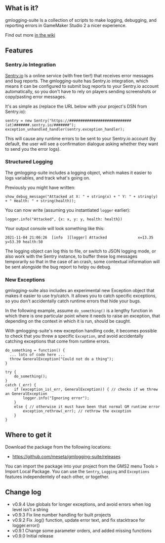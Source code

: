 ## What is it?
gmlogging-suite Is a collection of scripts to make logging, debugging, and reporting errors in GameMaker Studio 2 a nicer experience.

Find out more [in the wiki](https://github.com/meseta/gmlogging-suite/wiki)

## Features
### Sentry.io Integration
[Sentry.io](https://sentry.io) Is a online service (with free tier!) that receives error messages and bug reports. The gmlogging-suite has Sentry.io integration, which means it can be configured to submit bug reports to your Sentry.io account automatically, so you don't have to rely on players sending screenshots or copy/pasting error messages.

It's as simple as (replace the URL below with your project's DSN from Sentry.io):
```gml
sentry = new Sentry("https://############################(at)#######.sentry.io/#######");
exception_unhandled_handler(sentry.exception_handler);
```

This will cause any runtime errors to be sent to your Sentry.io account (by default, the user will see a confirmation dialogue asking whether they want to send you the error logs).

### Structured Logging
The gmlogging-suite includes a logging object, which makes it easier to logs variables, and track what's going on.

Previously you might have written:
```gml
show_debug_message("Attacked at X: " + string(x) + " Y: " + string(y) + " Health: " + string(health));
```

You can now write (assuming you instantiated `logger` earlier):
```gml
logger.info("Attacked", {x: x, y: y, health: health})
```

Your output console will look something like this:
```
2021-11-04 21:06:26  [info  ][logger] Attacked              x=13.35  y=53.39 health:50
```

The logging object can log this to file, or switch to JSON logging mode, or also work with the Sentry instance, to buffer these log messages temporarily so that in the case of an crash, some contextual information will be sent alongside the bug report to helpy ou debug.

### New Exceptions
gmlogging-suite also includes an experimental new Exception object that makes it easier to use try/catch. It allows you to catch specific exceptions, so you don't accidentally catch runtime errors that hide your bugs.

In the following example, assume `do_something()` is a lengthy function in which there is one particular point where it needs to raise an exception, that depending on the context in which it is run, should be caught.

With gmlogging-suite's new exception handling code, it becomes possible to check that you threw a specific `Exception`, and avoid accidentally catching exceptions that come from runtime errors.

```gml
do_something = function() {
  ... lots of code here ...
  throw GeneralException("Could not do a thing");
}

try {
	do_something();
}
catch (_err) {
	if (exception_is(_err, GeneralException)) { // checks if we threw an GeneralException
		logger.info("Ignoring error");
	}
	else { // otherwise it must have been that normal GM runtime error
		exception_rethrow(_err); // rethrow the exception
	}
}
```

## Where to get it
Download the package from the following locations:
- https://github.com/meseta/gmlogging-suite/releases

You can import the package into your project from the GMS2 menu Tools > Import Local Package. You can use the `Sentry`, `Logging` and `Exceptions` features independentely of each other, or together.

## Change log
- v0.9.4 Use globals for longer exceptions, and avoid errors when log level isn't a string
- v0.9.3 Fix line number handling for built projects
- v0.9.2 Fix .log() function, update error text, and fix stacktrace for logger.error()
- v0.9.1 Change some parameter orders, and added missing functions
- v0.9.0 Initial release